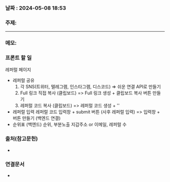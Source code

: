 
### 날짜 : 2024-05-08 18:53

### 주제: 

---
### 메모: 
### 프론트 할 일

레퍼럴 페이지
- 레퍼럴 공유
	1. 각 SNS(트위터, 텔레그램, 인스타그램, 디스코드) 
	   => 쉬운 연결 API로 만들기
	2. Full 링크 직접 복사 (클립보드)
	   => Full 링크 생성 + 클립보드 복사 버튼 만들기
	3. 레퍼럴 코드 복사 (클립보드)
	   => 레퍼럴 코드 생성 + ''
- 레퍼럴 입력
	 레퍼럴 코드 입력창 + submit 버튼 (사후 레퍼럴 입력)
	 => 입력창 + 버튼 만들기 (백엔드 연결)
- 순위표 
	 (백엔드) 순위, 부분노출 지갑주소 or 이메일, 레퍼럴 수 








### 출처(참고문헌)
-

### 연결문서
-